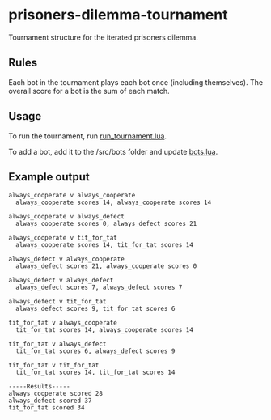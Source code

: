 # prisoners-dilemma-tournament
Tournament structure for the iterated prisoners dilemma.

## Rules
Each bot in the tournament plays each bot once (including themselves). The overall score for a bot is the sum of each match.

## Usage
To run the tournament, run [run_tournament.lua](/src/run_tournament.lua).

To add a bot, add it to the /src/bots folder and update [bots.lua](/src/bots/bots.lua).

## Example output
```
always_cooperate v always_cooperate
  always_cooperate scores 14, always_cooperate scores 14

always_cooperate v always_defect
  always_cooperate scores 0, always_defect scores 21

always_cooperate v tit_for_tat
  always_cooperate scores 14, tit_for_tat scores 14

always_defect v always_cooperate
  always_defect scores 21, always_cooperate scores 0

always_defect v always_defect
  always_defect scores 7, always_defect scores 7

always_defect v tit_for_tat
  always_defect scores 9, tit_for_tat scores 6

tit_for_tat v always_cooperate
  tit_for_tat scores 14, always_cooperate scores 14

tit_for_tat v always_defect
  tit_for_tat scores 6, always_defect scores 9

tit_for_tat v tit_for_tat
  tit_for_tat scores 14, tit_for_tat scores 14

-----Results-----
always_cooperate scored 28
always_defect scored 37
tit_for_tat scored 34
```
